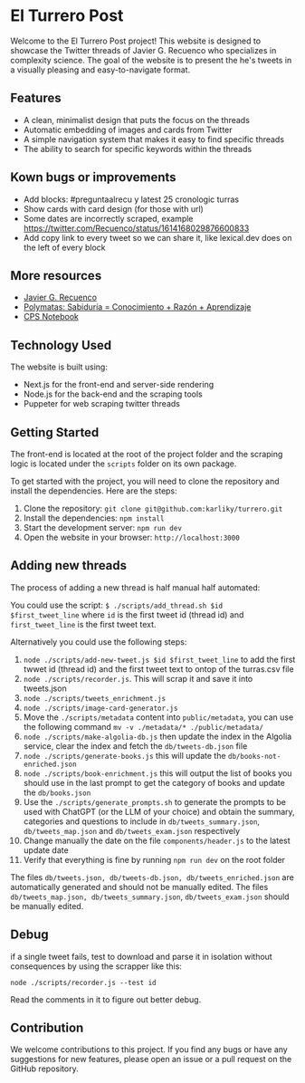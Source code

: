 # El Turrero Post

Welcome to the El Turrero Post project! This website is designed to showcase the Twitter threads of Javier G. Recuenco who specializes in complexity science. The goal of the website is to present the he's tweets in a visually pleasing and easy-to-navigate format.

## Features

- A clean, minimalist design that puts the focus on the threads
- Automatic embedding of images and cards from Twitter
- A simple navigation system that makes it easy to find specific threads
- The ability to search for specific keywords within the threads

## Kown bugs or improvements

- Add blocks: #preguntaalrecu y latest 25 cronologic turras 
- Show cards with card design (for those with url)
- Some dates are incorrectly scraped, example https://twitter.com/Recuenco/status/1614168029876600833
- Add copy link to every tweet so we can share it, like lexical.dev does on the left of every block

## More resources

- [Javier G. Recuenco](https://twitter.com/Recuenco)
- [Polymatas: Sabiduría = Conocimiento + Razón + Aprendizaje](https://www.polymatas.com/)
- [CPS Notebook](https://cps.tonidorta.com)

## Technology Used

The website is built using:

- Next.js for the front-end and server-side rendering
- Node.js for the back-end and the scraping tools
- Puppeter for web scraping twitter threads

## Getting Started

The front-end is located at the root of the project folder and the scraping logic is located under the `scripts` folder on its own package.

To get started with the project, you will need to clone the repository and install the dependencies. Here are the steps:

1. Clone the repository: `git clone git@github.com:karliky/turrero.git`
2. Install the dependencies: `npm install`
3. Start the development server: `npm run dev`
4. Open the website in your browser: `http://localhost:3000`

## Adding new threads

The process of adding a new thread is half manual half automated:

You could use the script: `$ ./scripts/add_thread.sh $id $first_tweet_line` where `id` is the first tweet id (thread id) and `first_tweet_line` is the first tweet text.

Alternatively you could use the following steps:

1. `node ./scripts/add-new-tweet.js $id $first_tweet_line` to add the first twwet id (thread id) and the first tweet text to ontop of the turras.csv file
2. `node ./scripts/recorder.js`. This will scrap it and save it into tweets.json
3. `node ./scripts/tweets_enrichment.js`
4. `node ./scripts/image-card-generator.js`
5. Move the `./scripts/metadata` content into `public/metadata`, you can use the following command `mv -v ./metadata/* ./public/metadata/`
6. `node ./scripts/make-algolia-db.js` then update the index in the Algolia service, clear the index and fetch the `db/tweets-db.json` file
7. `node ./scripts/generate-books.js` this will update the `db/books-not-enriched.json`
8. `node ./scripts/book-enrichment.js` this will output the list of books you should use in the last prompt to get the category of books and update the `db/books.json`
9. Use the `./scripts/generate_prompts.sh` to generate the prompts to be used with ChatGPT (or the LLM of your choice) and obtain the summary, categories and questions to include in `db/tweets_summary.json`, `db/tweets_map.json` and `db/tweets_exam.json` respectively
10. Change manually the date on the file `components/header.js` to the latest update date
11. Verify that everything is fine by running `npm run dev` on the root folder

The files `db/tweets.json, db/tweets-db.json, db/tweets_enriched.json` are automatically generated and should not be manually edited.
The files `db/tweets_map.json, db/tweets_summary.json`, `db/tweets_exam.json` should be manually edited.

## Debug 
if a single tweet fails, test to download and parse it in isolation without consequences by using the scrapper like this:

`node ./scripts/recorder.js --test id`

Read the comments in it to figure out better debug.

## Contribution

We welcome contributions to this project. If you find any bugs or have any suggestions for new features, please open an issue or a pull request on the GitHub repository.